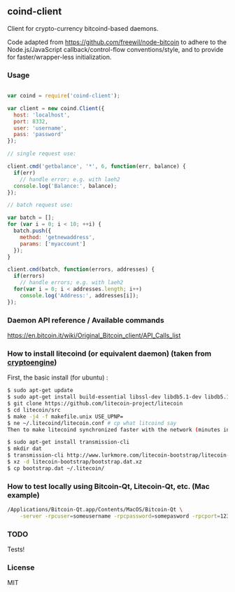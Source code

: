 
## coind-client

Client for crypto-currency bitcoind-based daemons.

Code adapted from https://github.com/freewil/node-bitcoin to adhere to the Node.js/JavaScript callback/control-flow conventions/style, and to provide for faster/wrapper-less initialization.

### Usage

```js

var coind = require('coind-client');

var client = new coind.Client({
  host: 'localhost',
  port: 8332,
  user: 'username',
  pass: 'password'
});

// single request use:

client.cmd('getbalance', '*', 6, function(err, balance) {
  if(err)
    // handle error; e.g. with laeh2
  console.log('Balance:', balance);
});

// batch request use:

var batch = [];
for (var i = 0; i < 10; ++i) {
  batch.push({
    method: 'getnewaddress',
    params: ['myaccount']
  });
}

client.cmd(batch, function(errors, addresses) {
  if(errors)
    // handle errors; e.g. with laeh2
  for(var i = 0; i < addresses.length; i++)
    console.log('Address:', addresses[i]);
});

```

### Daemon API reference / Available commands

https://en.bitcoin.it/wiki/Original_Bitcoin_client/API_Calls_list


### How to install litecoind (or equivalent daemon) (taken from [cryptoengine](https://github.com/Unitech/cryptoengine))

First, the basic install (for ubuntu) :

```bash
$ sudo apt-get update
$ sudo apt-get install build-essential libssl-dev libdb5.1-dev libdb5.1++-dev libboost-all-dev git
$ git clone https://github.com/litecoin-project/litecoin
$ cd litecoin/src
$ make -j4 -f makefile.unix USE_UPNP=
$ ne ~/.litecoind/litecoin.conf # cp what litcoind say
Then to make litecoind synchronized faster with the network (minutes instead of days) :

$ sudo apt-get install transmission-cli
$ mkdir dat
$ transmission-cli http://www.lurkmore.com/litecoin-bootstrap/litecoin-bootstrap.torrent -w dat
$ xz -d litecoin-bootstrap/bootstrap.dat.xz
$ cp bootstrap.dat ~/.litecoin/
```

### How to test locally using Bitcoin-Qt, Litecoin-Qt, etc. (Mac example)

```bash
/Applications/Bitcoin-Qt.app/Contents/MacOS/Bitcoin-Qt \
    -server -rpcuser=someusername -rpcpassword=somepasword -rpcport=1234
```

### TODO

Tests!

### License

MIT
